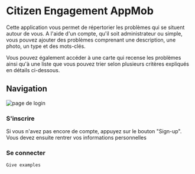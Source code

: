 # Citizen Engagement AppMob

Cette application vous permet de répertorier les problèmes qui se situent autour de vous. A l'aide d'un compte, qu'il soit administrateur ou
simple, vous pouvez ajouter des problèmes comprenant une description, une photo, un type et des mots-clés.

Vous pouvez également accéder à une carte qui recense les problèmes ainsi qu'à une liste que vous pouvez trier
selon plusieurs critères expliqués en détails ci-dessous. 

## Navigation

![page de login](icon.png)

### S'inscrire

Si vous n'avez pas encore de compte, appuyez sur le bouton "Sign-up". Vous devez ensuite rentrer vos informations personnelles

### Se connecter

```
Give examples
```


